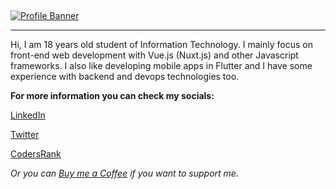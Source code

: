 ## 

[![Profile Banner](https://ghprofile.s3.eu-central-1.amazonaws.com/profile_banner_v2.png)](https://linkedin.com/in/brebera)

------

Hi, I am 18 years old student of Information Technology. I mainly focus on front-end web development with Vue.js (Nuxt.js) and other Javascript frameworks. I also like developing mobile apps in Flutter and I have some experience with backend and devops technologies too.

**For more information you can check my socials:** 

[LinkedIn](https://linkedin.com/in/brebera)

[Twitter](https://twitter.com/breberafilip)

[CodersRank](https://profile.codersrank.io/user/breberafilip/)

*Or you can [Buy me a Coffee](https://ko-fi.com/breberaf) if you want to support me.*

